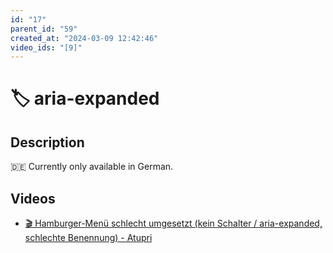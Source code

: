 ```yaml
---
id: "17"
parent_id: "59"
created_at: "2024-03-09 12:42:46"
video_ids: "[9]"
---
```


# 🏷️ aria-expanded

## Description

🇩🇪 Currently only available in German.

## Videos

- [🎬 Hamburger-Menü schlecht umgesetzt (kein Schalter / aria-expanded, schlechte Benennung) - Atupri](/en/videos/hamburger-menu-schlecht-umgesetzt-kein-schalter-aria-expanded-schlechte-benennung-atupri)
